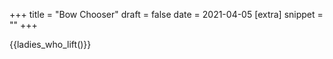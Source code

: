 +++
title = "Bow Chooser"
draft = false
date = 2021-04-05
[extra]
snippet = ""
+++

{{ladies_who_lift()}}

